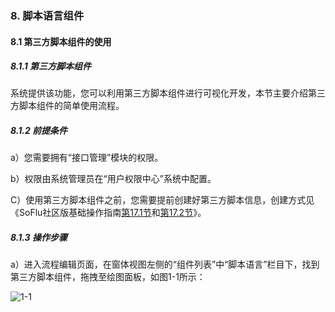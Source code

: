 ### 8. 脚本语言组件

#### 8.1 第三方脚本组件的使用

##### 8.1.1 第三方脚本组件

系统提供该功能，您可以利用第三方脚本组件进行可视化开发，本节主要介绍第三方脚本组件的简单使用流程。

##### 8.1.2 前提条件

a）您需要拥有“接口管理”模块的权限。

b）权限由系统管理员在“用户权限中心”系统中配置。

C）使用第三方脚本组件之前，您需要提前创建好第三方脚本信息，创建方式见《SoFlu社区版基础操作指南[第17.1节](https://gitee.com/feisuanyz/SoFlu-adp/blob/master/SoFlu%E7%A4%BE%E5%8C%BA%E7%89%88%E6%95%99%E7%A8%8B/SoFlu%E7%A4%BE%E5%8C%BA%E7%89%88%E5%9F%BA%E7%A1%80%E6%93%8D%E4%BD%9C%E6%8C%87%E5%8D%97/17.%20%E7%AC%AC%E4%B8%89%E6%96%B9%E8%84%9A%E6%9C%AC/1.%20%E7%AC%AC%E4%B8%89%E6%96%B9%E8%84%9A%E6%9C%AC.md#11-%E6%96%B0%E5%A2%9E%E7%AC%AC%E4%B8%89%E6%96%B9%E8%84%9A%E6%9C%AC%E6%A8%A1%E5%9D%97)和[第17.2节](https://gitee.com/feisuanyz/SoFlu-adp/blob/master/SoFlu%E7%A4%BE%E5%8C%BA%E7%89%88%E6%95%99%E7%A8%8B/SoFlu%E7%A4%BE%E5%8C%BA%E7%89%88%E5%9F%BA%E7%A1%80%E6%93%8D%E4%BD%9C%E6%8C%87%E5%8D%97/17.%20%E7%AC%AC%E4%B8%89%E6%96%B9%E8%84%9A%E6%9C%AC/1.%20%E7%AC%AC%E4%B8%89%E6%96%B9%E8%84%9A%E6%9C%AC.md#12-%E6%96%B0%E5%A2%9Epython%E8%84%9A%E6%9C%AC)》。

##### 8.1.3 操作步骤

a）进入流程编辑页面，在窗体视图左侧的“组件列表”中“脚本语言”栏目下，找到第三方脚本组件，拖拽至绘图面板，如图1-1所示：

![1-1](https://www.feisuanyz.com/fsimage/zc-image/cz_22_7_1_1.png)
